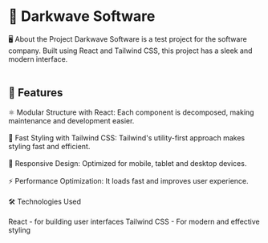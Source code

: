 <h1>🌌 Darkwave Software</h1>
🖥️ About the Project
Darkwave Software is a test project for the software company. Built using React and Tailwind CSS, this project has a sleek and modern interface.
<br></br>
<h2>🚀 Features</h2>
⚛️ Modular Structure with React: Each component is decomposed, making maintenance and development easier.
<br></br>
🎨 Fast Styling with Tailwind CSS: Tailwind's utility-first approach makes styling fast and efficient.
<br></br>
📱 Responsive Design: Optimized for mobile, tablet and desktop devices.
<br></br>
⚡ Performance Optimization: It loads fast and improves user experience.
<br></br>
🛠️ Technologies Used
<br></br>
React - for building user interfaces
Tailwind CSS - For modern and effective styling
